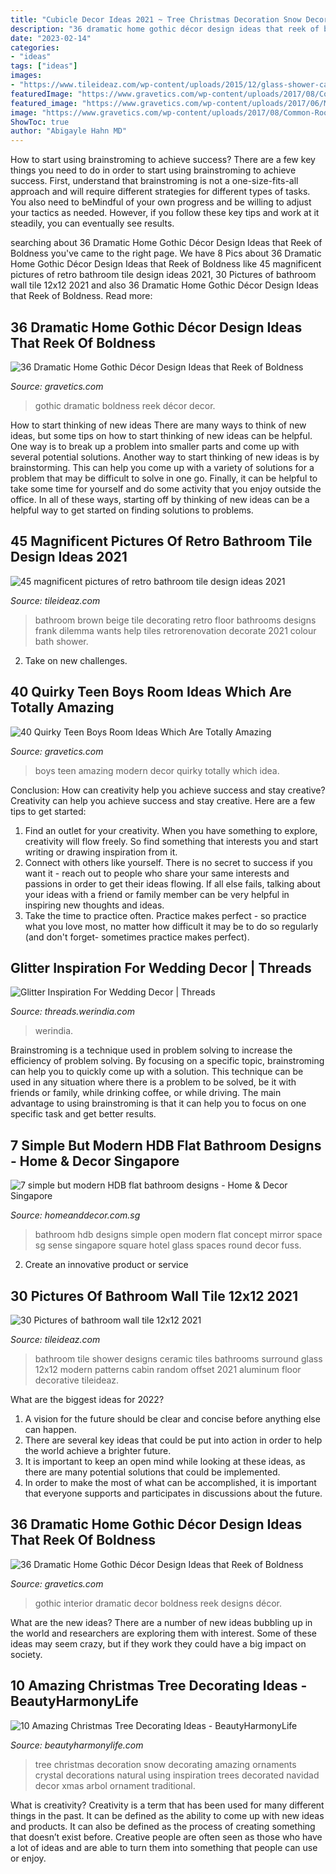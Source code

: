 ```yaml
---
title: "Cubicle Decor Ideas 2021 ~ Tree Christmas Decoration Snow Decorating Amazing Ornaments Crystal Decorations Natural Using Inspiration Trees Decorated Navidad Decor Xmas Arbol Ornament Traditional"
description: "36 dramatic home gothic décor design ideas that reek of boldness"
date: "2023-02-14"
categories:
- "ideas"
tags: ["ideas"]
images:
- "https://www.tileideaz.com/wp-content/uploads/2015/12/glass-shower-cabin-door-with-aluminum-handle-ceramic-wall-tile-designing-design-house-traditional-modern-random-offset-surround-shower-types-of-wall-bathroom-tile-ideas-1200x1600.jpg"
featuredImage: "https://www.gravetics.com/wp-content/uploads/2017/08/Common-Room.jpg"
featured_image: "https://www.gravetics.com/wp-content/uploads/2017/06/Modern-Room-Decor-Idea.jpg"
image: "https://www.gravetics.com/wp-content/uploads/2017/08/Common-Room.jpg"
ShowToc: true
author: "Abigayle Hahn MD"
---
```



How to start using brainstroming to achieve success?
There are a few key things you need to do in order to start using brainstroming to achieve success. First, understand that brainstroming is not a one-size-fits-all approach and will require different strategies for different types of tasks. You also need to beMindful of your own progress and be willing to adjust your tactics as needed. However, if you follow these key tips and work at it steadily, you can eventually see results.

	

		
searching about 36 Dramatic Home Gothic Décor Design Ideas that Reek of Boldness you've came to the right page. We have 8 Pics about 36 Dramatic Home Gothic Décor Design Ideas that Reek of Boldness like 45 magnificent pictures of retro bathroom tile design ideas 2021, 30 Pictures of bathroom wall tile 12x12 2021 and also 36 Dramatic Home Gothic Décor Design Ideas that Reek of Boldness. Read more:
		
    
## 36 Dramatic Home Gothic Décor Design Ideas That Reek Of Boldness

<img loading=lazy src="https://www.gravetics.com/wp-content/uploads/2017/08/Gothic-style.jpg" onerror="this.onerror=null;this.src='https://tse3.mm.bing.net/th?id=OIP.x7k0D4j9xF7DmmGLk7yhcgHaLH&amp;pid=15.1';" alt="36 Dramatic Home Gothic Décor Design Ideas that Reek of Boldness">

_Source: gravetics.com_

>gothic dramatic boldness reek décor decor. 

	

How to start thinking of new ideas
There are many ways to think of new ideas, but some tips on how to start thinking of new ideas can be helpful. One way is to break up a problem into smaller parts and come up with several potential solutions. Another way to start thinking of new ideas is by brainstorming. This can help you come up with a variety of solutions for a problem that may be difficult to solve in one go. Finally, it can be helpful to take some time for yourself and do some activity that you enjoy outside the office. In all of these ways, starting off by thinking of new ideas can be a helpful way to get started on finding solutions to problems.

    
## 45 Magnificent Pictures Of Retro Bathroom Tile Design Ideas 2021

<img loading=lazy src="https://www.tileideaz.com/wp-content/uploads/2015/09/beige-and-brown-vintage-bathroom1.jpg" onerror="this.onerror=null;this.src='https://tse3.mm.bing.net/th?id=OIP.r3PGuxaQ2U-_vctv3TXFOAHaLU&amp;pid=15.1';" alt="45 magnificent pictures of retro bathroom tile design ideas 2021">

_Source: tileideaz.com_

>bathroom brown beige tile decorating retro floor bathrooms designs frank dilemma wants help tiles retrorenovation decorate 2021 colour bath shower. 

	

2. Take on new challenges.

    
## 40 Quirky Teen Boys Room Ideas Which Are Totally Amazing

<img loading=lazy src="https://www.gravetics.com/wp-content/uploads/2017/06/Modern-Room-Decor-Idea.jpg" onerror="this.onerror=null;this.src='https://tse1.mm.bing.net/th?id=OIP.yDBP20Ouolsrns_n4IY1NgHaLI&amp;pid=15.1';" alt="40 Quirky Teen Boys Room Ideas Which Are Totally Amazing">

_Source: gravetics.com_

>boys teen amazing modern decor quirky totally which idea. 

	

Conclusion: How can creativity help you achieve success and stay creative?
Creativity can help you achieve success and stay creative. Here are a few tips to get started: 
1. Find an outlet for your creativity. When you have something to explore, creativity will flow freely. So find something that interests you and start writing or drawing inspiration from it. 
2. Connect with others like yourself. There is no secret to success if you want it - reach out to people who share your same interests and passions in order to get their ideas flowing. If all else fails, talking about your ideas with a friend or family member can be very helpful in inspiring new thoughts and ideas. 
3. Take the time to practice often. Practice makes perfect - so practice what you love most, no matter how difficult it may be to do so regularly (and don't forget- sometimes practice makes perfect).

    
## Glitter Inspiration For Wedding Decor | Threads

<img loading=lazy src="https://threads.werindia.com/wp-content/uploads/2016/07/Glitter-Wedding-Decor-Threads-WeRIndia6.jpg" onerror="this.onerror=null;this.src='https://tse1.mm.bing.net/th?id=OIP.DfNPaBrZY7XVLtC5HxT_cQHaLH&amp;pid=15.1';" alt="Glitter Inspiration For Wedding Decor | Threads">

_Source: threads.werindia.com_

>werindia. 

	

Brainstroming is a technique used in problem solving to increase the efficiency of problem solving. By focusing on a specific topic, brainstroming can help you to quickly come up with a solution. This technique can be used in any situation where there is a problem to be solved, be it with friends or family, while drinking coffee, or while driving. The main advantage to using brainstroming is that it can help you to focus on one specific task and get better results.

    
## 7 Simple But Modern HDB Flat Bathroom Designs - Home &amp; Decor Singapore

<img loading=lazy src="https://media.homeanddecor.com.sg/public/2016/08/27152.jpg" onerror="this.onerror=null;this.src='https://tse3.mm.bing.net/th?id=OIP.RPmruaMDvXUowmKXvcPemwHaLG&amp;pid=15.1';" alt="7 simple but modern HDB flat bathroom designs - Home &amp; Decor Singapore">

_Source: homeanddecor.com.sg_

>bathroom hdb designs simple open modern flat concept mirror space sg sense singapore square hotel glass spaces round decor fuss. 

	

2. Create an innovative product or service 

    
## 30 Pictures Of Bathroom Wall Tile 12x12 2021

<img loading=lazy src="https://www.tileideaz.com/wp-content/uploads/2015/12/glass-shower-cabin-door-with-aluminum-handle-ceramic-wall-tile-designing-design-house-traditional-modern-random-offset-surround-shower-types-of-wall-bathroom-tile-ideas-1200x1600.jpg" onerror="this.onerror=null;this.src='https://tse2.mm.bing.net/th?id=OIP.4n2rADDdZjH013CXtQGGiQHaJ4&amp;pid=15.1';" alt="30 Pictures of bathroom wall tile 12x12 2021">

_Source: tileideaz.com_

>bathroom tile shower designs ceramic tiles bathrooms surround glass 12x12 modern patterns cabin random offset 2021 aluminum floor decorative tileideaz. 

	

What are the biggest ideas for 2022?
1. A vision for the future should be clear and concise before anything else can happen. 
2. There are several key ideas that could be put into action in order to help the world achieve a brighter future. 
3. It is important to keep an open mind while looking at these ideas, as there are many potential solutions that could be implemented. 
4. In order to make the most of what can be accomplished, it is important that everyone supports and participates in discussions about the future.

    
## 36 Dramatic Home Gothic Décor Design Ideas That Reek Of Boldness

<img loading=lazy src="https://www.gravetics.com/wp-content/uploads/2017/08/Common-Room.jpg" onerror="this.onerror=null;this.src='https://tse2.mm.bing.net/th?id=OIP.MVE1GeeRv_haSYn50uQ0cwHaLI&amp;pid=15.1';" alt="36 Dramatic Home Gothic Décor Design Ideas that Reek of Boldness">

_Source: gravetics.com_

>gothic interior dramatic decor boldness reek designs décor. 

	

What are the new ideas?
There are a number of new ideas bubbling up in the world and researchers are exploring them with interest. Some of these ideas may seem crazy, but if they work they could have a big impact on society.

    
## 10 Amazing Christmas Tree Decorating Ideas - BeautyHarmonyLife

<img loading=lazy src="https://beautyharmonylife.com/wp-content/uploads/2013/11/White-Christmas-Tree-Ornaments.jpg" onerror="this.onerror=null;this.src='https://tse1.mm.bing.net/th?id=OIP.4xflM8bcDAsBigFrIqPCXQHaLH&amp;pid=15.1';" alt="10 Amazing Christmas Tree Decorating Ideas - BeautyHarmonyLife">

_Source: beautyharmonylife.com_

>tree christmas decoration snow decorating amazing ornaments crystal decorations natural using inspiration trees decorated navidad decor xmas arbol ornament traditional. 

	

What is creativity?
Creativity is a term that has been used for many different things in the past. It can be defined as the ability to come up with new ideas and products. It can also be defined as the process of creating something that doesn’t exist before. Creative people are often seen as those who have a lot of ideas and are able to turn them into something that people can use or enjoy.

